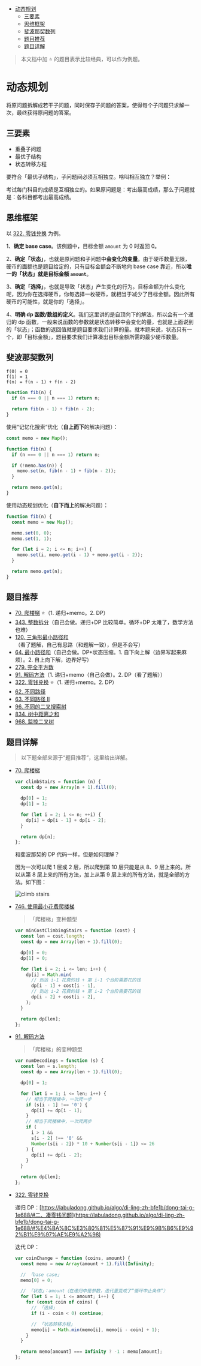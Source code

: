 - [动态规划](#动态规划)
  - [三要素](#三要素)
  - [思维框架](#思维框架)
  - [斐波那契数列](#斐波那契数列)
  - [题目推荐](#题目推荐)
  - [题目详解](#题目详解)

> 本文档中加 ⭐ 的题目表示比较经典，可以作为例题。

# 动态规划

将原问题拆解成若干子问题，同时保存子问题的答案，使得每个子问题只求解一次，最终获得原问题的答案。

## 三要素

- 重叠子问题
- 最优子结构
- 状态转移方程

要符合「最优子结构」，子问题间必须互相独立。啥叫相互独立？举例：

考试每门科目的成绩是互相独立的。如果原问题是：考出最高成绩，那么子问题就是：各科目都考出最高成绩。

## 思维框架

以 [322. 零钱兑换](https://leetcode.cn/problems/coin-change/) 为例。

1、**确定 base case**。该例题中，目标金额 `amount` 为 0 时返回 0。

2、**确定「状态」**，也就是原问题和子问题中**会变化的变量**。由于硬币数量无限，硬币的面额也是题目给定的，只有目标金额会不断地向 base case 靠近，所以**唯一的「状态」就是目标金额 `amount`**。

3、**确定「选择」**，也就是导致「状态」产生变化的行为。目标金额为什么变化呢，因为你在选择硬币，你每选择一枚硬币，就相当于减少了目标金额。因此所有硬币的可能性，就是你的「选择」。

4、**明确 dp 函数/数组的定义**。我们这里讲的是自顶向下的解法，所以会有一个递归的 dp 函数，一般来说函数的参数就是状态转移中会变化的量，也就是上面说到的「状态」；函数的返回值就是题目要求我们计算的量。就本题来说，状态只有一个，即「目标金额」，题目要求我们计算凑出目标金额所需的最少硬币数量。

## 斐波那契数列

```
f(0) = 0
f(1) = 1
f(n) = f(n - 1) + f(n - 2)
```

```js
function fib(n) {
  if (n === 0 || n === 1) return n;

  return fib(n - 1) + fib(n - 2);
}
```

使用“记忆化搜索”优化（**自上而下**的解决问题）：

```js
const memo = new Map();

function fib(n) {
  if (n === 0 || n === 1) return n;

  if (!memo.has(n)) {
    memo.set(n, fib(n - 1) + fib(n - 2));
  }

  return memo.get(n);
}
```

使用动态规划优化（**自下而上**的解决问题）：

```js
function fib(n) {
  const memo = new Map();

  memo.set(0, 0);
  memo.set(1, 1);

  for (let i = 2; i <= n; i++) {
    memo.set(i, memo.get(i - 1) + memo.get(i - 2));
  }

  return memo.get(n);
}
```

## 题目推荐

- [70. 爬楼梯](https://leetcode.cn/problems/climbing-stairs/) ⭐（1. 递归+memo。2. DP）
- [343. 整数拆分](https://leetcode.cn/problems/integer-break/)（自己会做。递归+DP 比较简单。循环+DP 太难了，数学方法也难）
- [120. 三角形最小路径和](https://leetcode.cn/problems/triangle/)（看了题解，自己有思路（和题解一致），但是不会写）
- [64. 最小路径和](https://leetcode.cn/problems/minimum-path-sum/)（自己会做。DP+状态压缩。1. 自下向上解（边界写起来麻烦）。2. 自上向下解，边界好写）
- [279. 完全平方数](https://leetcode.cn/problems/perfect-squares/)
- [91. 解码方法](https://leetcode.cn/problems/decode-ways/)（1. 递归+memo（自己会做）。2. DP（看了题解））
- [322. 零钱兑换](https://leetcode.cn/problems/coin-change/) ⭐（1. 递归+memo。2. DP）
- [62. 不同路径](https://leetcode.cn/problems/unique-paths/)
- [63. 不同路径 II](https://leetcode.cn/problems/unique-paths-ii/)
- [96. 不同的二叉搜索树](https://leetcode.cn/problems/unique-binary-search-trees/)
- [834. 树中距离之和](https://leetcode.cn/problems/sum-of-distances-in-tree/)
- [968. 监控二叉树](https://leetcode.cn/problems/binary-tree-cameras/)

## 题目详解

> 以下题全部来源于“题目推荐”，这里给出详解。

- [70. 爬楼梯](https://leetcode.cn/problems/climbing-stairs/)

  ```js
  var climbStairs = function (n) {
    const dp = new Array(n + 1).fill(0);

    dp[0] = 1;
    dp[1] = 1;

    for (let i = 2; i <= n; ++i) {
      dp[i] = dp[i - 1] + dp[i - 2];
    }

    return dp[n];
  };
  ```

  和斐波那契的 DP 代码一样，但是如何理解？

  因为一次可以爬 1 层或 2 层，所以爬到第 10 层只能是从 8、9 层上来的。所以从第 8 层上来的所有方法，加上从第 9 层上来的所有方法，就是全部的方法。如下图：

  ![climb stairs](../assets/../理论知识/assets/动态规划/climb-stairs.jpg)

- [746. 使用最小花费爬楼梯](https://leetcode.cn/problems/min-cost-climbing-stairs/)

  > 「爬楼梯」变种题型

  ```js
  var minCostClimbingStairs = function (cost) {
    const len = cost.length;
    const dp = new Array(len + 1).fill(0);

    dp[0] = 0;
    dp[1] = 0;

    for (let i = 2; i <= len; i++) {
      dp[i] = Math.min(
        // 到达 i-1 花费的钱 + 第 i-1 个台阶需要花的钱
        dp[i - 1] + cost[i - 1],
        // 到达 i-2 花费的钱 + 第 i-2 个台阶需要花的钱
        dp[i - 2] + cost[i - 2],
      );
    }

    return dp[len];
  };
  ```

- [91. 解码方法](https://leetcode.cn/problems/decode-ways/)

  > 「爬楼梯」的变种题型

  ```js
  var numDecodings = function (s) {
    const len = s.length;
    const dp = new Array(len + 1).fill(0);

    dp[0] = 1;

    for (let i = 1; i <= len; i++) {
      // 相当于爬楼梯中，一次爬一步
      if (s[i - 1] !== '0') {
        dp[i] += dp[i - 1];
      }
      // 相当于爬楼梯中，一次爬两步
      if (
        i > 1 &&
        s[i - 2] !== '0' &&
        Number(s[i - 2]) * 10 + Number(s[i - 1]) <= 26
      ) {
        dp[i] += dp[i - 2];
      }
    }

    return dp[len];
  };
  ```

- [322. 零钱兑换](https://leetcode.cn/problems/coin-change/)

  递归 DP：[https://labuladong.github.io/algo/di-ling-zh-bfe1b/dong-tai-g-1e688/#二、凑零钱问题](https://labuladong.github.io/algo/di-ling-zh-bfe1b/dong-tai-g-1e688/#%E4%BA%8C%E3%80%81%E5%87%91%E9%9B%B6%E9%92%B1%E9%97%AE%E9%A2%98)

  迭代 DP：

  ```js
  var coinChange = function (coins, amount) {
    const memo = new Array(amount + 1).fill(Infinity);

    // 「base case」
    memo[0] = 0;

    // 「状态」：amount（在递归中是参数，迭代里变成了“循环中止条件”）
    for (let i = 1; i <= amount; i++) {
      for (const coin of coins) {
        // 「选择」
        if (i - coin < 0) continue;

        // 「状态转移方程」
        memo[i] = Math.min(memo[i], memo[i - coin] + 1);
      }
    }

    return memo[amount] === Infinity ? -1 : memo[amount];
  };
  ```
